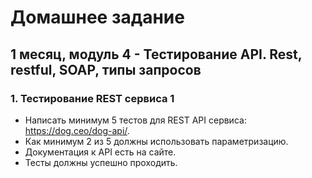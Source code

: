# Домашнее задание

## 1 месяц, модуль 4 - Тестирование API. Rest, restful, SOAP, типы запросов

### 1. Тестирование REST сервиса 1
* Написать минимум 5 тестов для REST API сервиса: https://dog.ceo/dog-api/.
* Как минимум 2 из 5 должны использовать параметризацию.
* Документация к API есть на сайте.
* Тесты должны успешно проходить.
